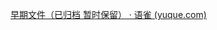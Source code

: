 [早期文件（已归档 暂时保留） · 语雀 (yuque.com)](https://www.yuque.com/docs/share/a475ea7c-d223-466e-9007-b36421c4a69c?#xj1dD)